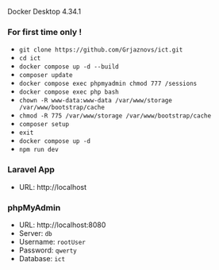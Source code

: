 Docker Desktop 4.34.1

### For first time only !
- `git clone https://github.com/Grjaznovs/ict.git`
- `cd ict`
- `docker compose up -d --build`
- `composer update`
- `docker compose exec phpmyadmin chmod 777 /sessions`
- `docker compose exec php bash`
- `chown -R www-data:www-data /var/www/storage /var/www/bootstrap/cache`
- `chmod -R 775 /var/www/storage /var/www/bootstrap/cache`
- `composer setup`
- `exit`
- `docker compose up -d`
- `npm run dev`

### Laravel App
- URL: http://localhost

### phpMyAdmin
- URL: http://localhost:8080
- Server: `db`
- Username: `rootUser`
- Password: `qwerty`
- Database: `ict`
